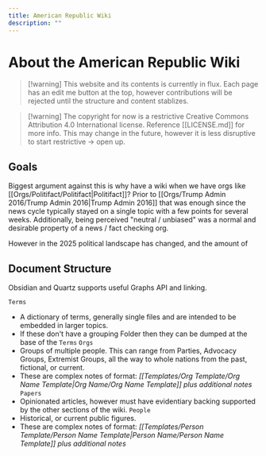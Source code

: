 ```yaml
---
title: American Republic Wiki
description: ""
---
```


# About the American Republic Wiki

>[!warning] This website and its contents is currently in flux. Each page has an edit me button at the top, however contributions will be rejected until the structure and content stablizes.

>[!warning] The copyright for now is a restrictive Creative Commons Attribution 4.0 International license. Reference [[LICENSE.md]] for more info. This may change in the future, however it is less disruptive to start restrictive -> open up.

## Goals
Biggest argument against this is why have a wiki when we have orgs like [[Orgs/Politifact/Politifact|Politifact]]? Prior to [[Orgs/Trump Admin 2016/Trump Admin 2016|Trump Admin 2016]] that was enough since the news cycle typically stayed on a single topic with a few points for several weeks. Additionally, being perceived "neutral / unbiased" was a normal and desirable property of a news / fact checking org.

However in the 2025 political landscape has changed, and the amount of 

## Document Structure
Obsidian and Quartz supports useful Graphs API and linking.

`Terms`
- A dictionary of terms, generally single files and are intended to be embedded in larger topics. 
- If these don't have a grouping Folder then they can be dumped at the base of the `Terms`
`Orgs`
- Groups of multiple people. This can range from Parties, Advocacy Groups, Extremist Groups, all the way to whole nations from the past, fictional, or current. 
- These are complex notes of format: *[[Templates/Org Template/Org Name Template|Org Name/Org Name Template]] plus additional notes*
`Papers`
- Opinionated articles, however must have evidentiary backing supported by the other sections of the wiki.
`People`
- Historical, or current public figures. 
- These are complex notes of format: *[[Templates/Person Template/Person Name Template|Person Name/Person Name Template]] plus additional notes*